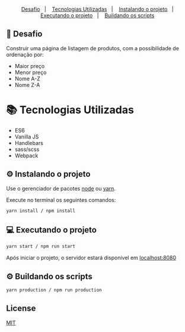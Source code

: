 


<p align="center">
  <a href="#page_with_curl-desafio">Desafio</a>&nbsp;&nbsp;&nbsp;|&nbsp;&nbsp;&nbsp;
  <a href="#books-tecnologias-utilizadas">Tecnologias Utilizadas</a>&nbsp;&nbsp;&nbsp;|&nbsp;&nbsp;&nbsp;
  <a href="#gear-instalando-o-projeto">Instalando o projeto</a>&nbsp;&nbsp;&nbsp;|&nbsp;&nbsp;&nbsp;
  <a href="#computer-executando-o-projeto">Executando o projeto</a>&nbsp;&nbsp;&nbsp;|&nbsp;&nbsp;&nbsp;
  <a href="#gear-buildando-os-scripts">Buildando os scripts</a>&nbsp;&nbsp;&nbsp;
</p>


## :page_with_curl: Desafio

Construir uma página de listagem de produtos, com a possibilidade de ordenação por:

- Maior preço
- Menor preço
- Nome A-Z
- Nome Z-A

# :books: Tecnologias Utilizadas

- ES6
- Vanilla JS
- Handlebars 
- sass/scss
- Webpack

## :gear: Instalando o projeto

Use o gerenciador de pacotes [node](https://nodejs.org/en/) ou [yarn](https://yarnpkg.com/).

Execute no terminal os seguintes comandos:

```bash
yarn install / npm install
```

## :computer: Executando o projeto

```bash
yarn start / npm run start
```

Após iniciar o projeto, o servidor estará disponivel em [localhost:8080](http://localhost:8080/)

## :gear: Buildando os scripts

```bash
yarn production / npm run production
```

## License
[MIT](https://choosealicense.com/licenses/mit/)
